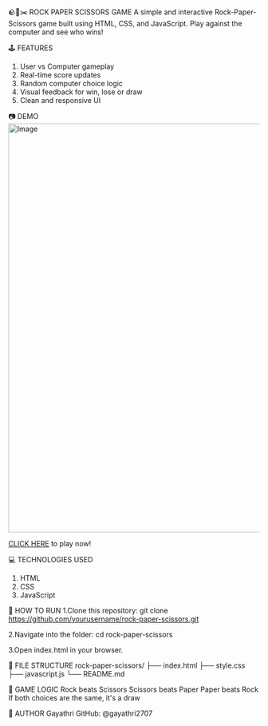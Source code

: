 🪨📃✂️ ROCK PAPER SCISSORS GAME
A simple and interactive Rock-Paper-Scissors game built using HTML, CSS, and JavaScript. Play against the computer and see who wins!

🕹️ FEATURES
1. User vs Computer gameplay
2. Real-time score updates
3. Random computer choice logic
4. Visual feedback for win, lose or draw
5. Clean and responsive UI

📷 DEMO
<img width="975" height="819" alt="Image" src="https://github.com/user-attachments/assets/e472f49b-71ec-44b1-8662-07cb8366ad37" />

[CLICK HERE](https://gayathri2707.github.io/Rock-Paper-Scissors/) to play now!

💻 TECHNOLOGIES USED
1. HTML
2. CSS
3. JavaScript

🚀 HOW TO RUN
1.Clone this repository:
git clone https://github.com/yourusername/rock-paper-scissors.git

2.Navigate into the folder:
cd rock-paper-scissors

3.Open index.html in your browser.

📁 FILE STRUCTURE
rock-paper-scissors/
├── index.html
├── style.css
├── javascript.js
└── README.md

🧠 GAME LOGIC
Rock beats Scissors
Scissors beats Paper
Paper beats Rock
If both choices are the same, it's a draw

🙌 AUTHOR
Gayathri
GitHub: @gayathri2707
